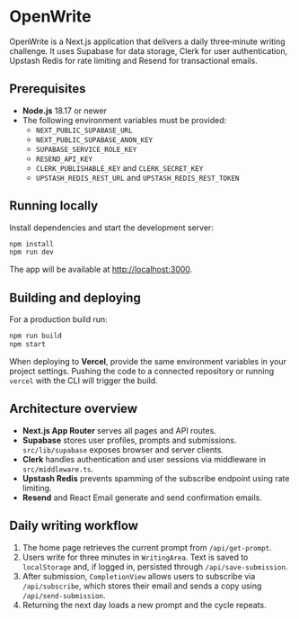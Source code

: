 # OpenWrite

OpenWrite is a Next.js application that delivers a daily three‑minute writing challenge. It uses Supabase for data storage, Clerk for user authentication, Upstash Redis for rate limiting and Resend for transactional emails.

## Prerequisites

- **Node.js** 18.17 or newer
- The following environment variables must be provided:
  - `NEXT_PUBLIC_SUPABASE_URL`
  - `NEXT_PUBLIC_SUPABASE_ANON_KEY`
  - `SUPABASE_SERVICE_ROLE_KEY`
  - `RESEND_API_KEY`
  - `CLERK_PUBLISHABLE_KEY` and `CLERK_SECRET_KEY`
  - `UPSTASH_REDIS_REST_URL` and `UPSTASH_REDIS_REST_TOKEN`

## Running locally

Install dependencies and start the development server:

```bash
npm install
npm run dev
```

The app will be available at [http://localhost:3000](http://localhost:3000).

## Building and deploying

For a production build run:

```bash
npm run build
npm start
```

When deploying to **Vercel**, provide the same environment variables in your project settings. Pushing the code to a connected repository or running `vercel` with the CLI will trigger the build.

## Architecture overview

- **Next.js App Router** serves all pages and API routes.
- **Supabase** stores user profiles, prompts and submissions. `src/lib/supabase` exposes browser and server clients.
- **Clerk** handles authentication and user sessions via middleware in `src/middleware.ts`.
- **Upstash Redis** prevents spamming of the subscribe endpoint using rate limiting.
- **Resend** and React Email generate and send confirmation emails.

## Daily writing workflow

1. The home page retrieves the current prompt from `/api/get-prompt`.
2. Users write for three minutes in `WritingArea`. Text is saved to `localStorage` and, if logged in, persisted through `/api/save-submission`.
3. After submission, `CompletionView` allows users to subscribe via `/api/subscribe`, which stores their email and sends a copy using `/api/send-submission`.
4. Returning the next day loads a new prompt and the cycle repeats.
